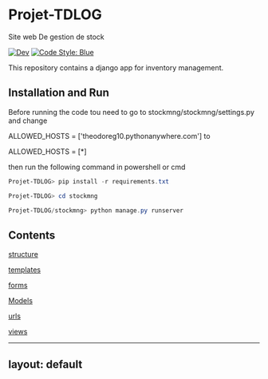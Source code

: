 # Projet-TDLOG
Site web De gestion de stock

[![Dev](https://img.shields.io/badge/docs-dev-blue.svg)](https://theodoreg10.github.io/Projet-TDLOG/)
[![Code Style: Blue](https://img.shields.io/badge/code%20style-blue-4495d1.svg)](https://github.com/Theodoreg10/Projet-TDLOG)

This repository contains a django app for inventory management.


## Installation and Run

Before running the code tou need to go to stockmng/stockmng/settings.py and change 

ALLOWED_HOSTS = ['theodoreg10.pythonanywhere.com'] to 

ALLOWED_HOSTS = [*]

then run the following command in powershell or cmd
```powershell
Projet-TDLOG> pip install -r requirements.txt

Projet-TDLOG> cd stockmng

Projet-TDLOG/stockmng> python manage.py runserver
```

## Contents

[structure](structure.md)

[templates](templates.md)

[forms](forms.md)

[Models](models.md)

[urls](urls.md)

[views](views.md)


---
layout: default
---
